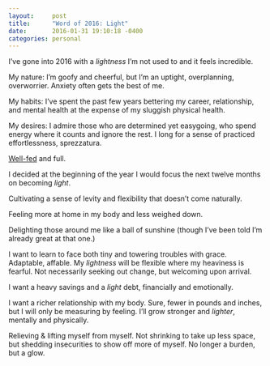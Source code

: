```yaml
---
layout:     post
title:      "Word of 2016: Light"
date:       2016-01-31 19:10:18 -0400
categories: personal
---
```


I’ve gone into 2016 with a <em>lightness</em> I’m not used to and it feels incredible.

My nature: I’m goofy and cheerful, but I’m an uptight, overplanning, overworrier. Anxiety often gets the best of me.

My habits: I’ve spent the past few years bettering my career, relationship, and mental health at the expense of my sluggish physical health.

My desires: I admire those who are determined yet easygoing, who spend energy where it counts and ignore the rest. I long for a sense of practiced effortlessness, sprezzatura.

<a href="http://t.umblr.com/redirect?z=http%3A%2F%2Frachelwcole.com%2F&amp;t=ODJiMjcyOWUwNWI3YjlhNzlhZWVlZWI2OTY5MmQ2NjBmNzM2NmI2ZixaWHgyaHczTQ%3D%3D">Well-fed</a> and full.

I decided at the beginning of the year I would focus the next twelve months on becoming <em>light</em>.

Cultivating a sense of levity and flexibility that doesn’t come naturally.

Feeling more at home in my body and less weighed down.

Delighting those around me like a ball of sunshine (though I’ve been told I’m already great at that one.)

I want to learn to face both tiny and towering troubles with grace. Adaptable, affable. My <em>lightness</em> will be flexible where my heaviness is fearful. Not necessarily seeking out change, but welcoming upon arrival.

I want a heavy savings and a <em>light</em> debt, financially and emotionally.

I want a richer relationship with my body. Sure, fewer in pounds and inches, but I will only be measuring by feeling. I’ll grow stronger and <em>lighter</em>, mentally and physically.

Relieving &amp; lifting myself from myself. Not shrinking to take up less space, but shedding insecurities to show off more of myself. No longer a burden, but a glow.